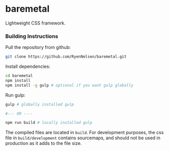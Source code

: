 # baremetal
Lightweight CSS framework.

### Building Instructions
Pull the repository from github:
```bash
git clone https://github.com/RyenNelsen/baremetal.git
```

Install dependencies:
```bash
cd baremetal
npm install
npm install -g gulp # optional if you want gulp globally
```

Run gulp:
```bash
gulp # globally installed gulp

#--- OR ----

npm run build # locally installed gulp
```

The compiled files are located in `build`.
For development purposes, the css file in `build/development` contains sourcemaps, and should not be used in production as it adds to the file size.
